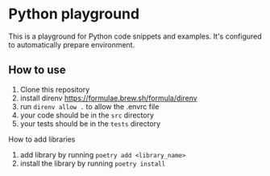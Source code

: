 # Python playground
This is a playground for Python code snippets and examples.
It's configured to automatically prepare environment.

## How to use
1. Clone this repository
2. install direnv https://formulae.brew.sh/formula/direnv
3. run `direnv allow .` to allow the .envrc file
4. your code should be in the `src` directory
5. your tests should be in the `tests` directory

How to add libraries
1. add library by running `poetry add <library_name>`
2. install the library by running `poetry install`
